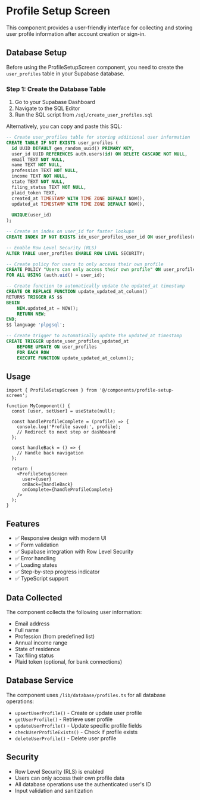 # Profile Setup Screen

This component provides a user-friendly interface for collecting and storing user profile information after account creation or sign-in.

## Database Setup

Before using the ProfileSetupScreen component, you need to create the `user_profiles` table in your Supabase database.

### Step 1: Create the Database Table

1. Go to your Supabase Dashboard
2. Navigate to the SQL Editor
3. Run the SQL script from `/sql/create_user_profiles.sql`

Alternatively, you can copy and paste this SQL:

```sql
-- Create user_profiles table for storing additional user information
CREATE TABLE IF NOT EXISTS user_profiles (
  id UUID DEFAULT gen_random_uuid() PRIMARY KEY,
  user_id UUID REFERENCES auth.users(id) ON DELETE CASCADE NOT NULL,
  email TEXT NOT NULL,
  name TEXT NOT NULL,
  profession TEXT NOT NULL,
  income TEXT NOT NULL,
  state TEXT NOT NULL,
  filing_status TEXT NOT NULL,
  plaid_token TEXT,
  created_at TIMESTAMP WITH TIME ZONE DEFAULT NOW(),
  updated_at TIMESTAMP WITH TIME ZONE DEFAULT NOW(),
  
  UNIQUE(user_id)
);

-- Create an index on user_id for faster lookups
CREATE INDEX IF NOT EXISTS idx_user_profiles_user_id ON user_profiles(user_id);

-- Enable Row Level Security (RLS)
ALTER TABLE user_profiles ENABLE ROW LEVEL SECURITY;

-- Create policy for users to only access their own profile
CREATE POLICY "Users can only access their own profile" ON user_profiles
FOR ALL USING (auth.uid() = user_id);

-- Create function to automatically update the updated_at timestamp
CREATE OR REPLACE FUNCTION update_updated_at_column()
RETURNS TRIGGER AS $$
BEGIN
    NEW.updated_at = NOW();
    RETURN NEW;
END;
$$ language 'plpgsql';

-- Create trigger to automatically update the updated_at timestamp
CREATE TRIGGER update_user_profiles_updated_at 
    BEFORE UPDATE ON user_profiles 
    FOR EACH ROW 
    EXECUTE FUNCTION update_updated_at_column();
```

## Usage

```tsx
import { ProfileSetupScreen } from '@/components/profile-setup-screen';

function MyComponent() {
  const [user, setUser] = useState(null);
  
  const handleProfileComplete = (profile) => {
    console.log('Profile saved:', profile);
    // Redirect to next step or dashboard
  };

  const handleBack = () => {
    // Handle back navigation
  };

  return (
    <ProfileSetupScreen
      user={user}
      onBack={handleBack}
      onComplete={handleProfileComplete}
    />
  );
}
```

## Features

- ✅ Responsive design with modern UI
- ✅ Form validation
- ✅ Supabase integration with Row Level Security
- ✅ Error handling
- ✅ Loading states
- ✅ Step-by-step progress indicator
- ✅ TypeScript support

## Data Collected

The component collects the following user information:

- Email address
- Full name
- Profession (from predefined list)
- Annual income range
- State of residence
- Tax filing status
- Plaid token (optional, for bank connections)

## Database Service

The component uses `/lib/database/profiles.ts` for all database operations:

- `upsertUserProfile()` - Create or update user profile
- `getUserProfile()` - Retrieve user profile
- `updateUserProfile()` - Update specific profile fields
- `checkUserProfileExists()` - Check if profile exists
- `deleteUserProfile()` - Delete user profile

## Security

- Row Level Security (RLS) is enabled
- Users can only access their own profile data
- All database operations use the authenticated user's ID
- Input validation and sanitization
